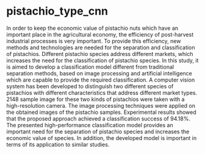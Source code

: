 # pistachio_type_cnn
 In order to keep the economic value of pistachio nuts which have an important place in the agricultural economy, the efficiency of post-harvest industrial processes is very important. To provide this efficiency, new methods and technologies are needed for the separation and classification of pistachios. Different pistachio species address different markets, which increases the need for the classification of pistachio species. In this study, it is aimed to develop a classification model different from traditional separation methods, based on image processing and artificial intelligence which are capable to provide the required classification. A computer vision system has been developed to distinguish two different species of pistachios with different characteristics that address different market types. 2148 sample image for these two kinds of pistachios were taken with a high-resolution camera. The image processing techniques were applied on the obtained images of the pistachio samples. Experimental results showed that the proposed approach achieved a classification success of 94.18%. The presented high-performance classification model provides an important need for the separation of pistachio species and increases the economic value of species. In addition, the developed model is important in terms of its application to similar studies.

